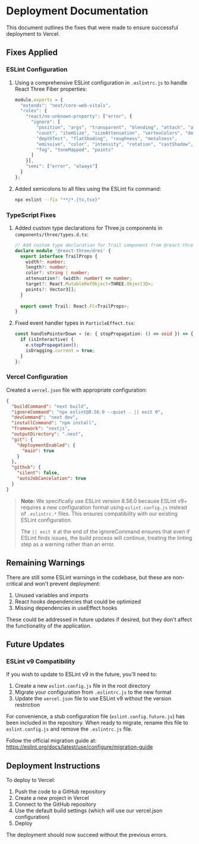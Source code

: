 # Deployment Documentation

This document outlines the fixes that were made to ensure successful deployment to Vercel.

## Fixes Applied

### ESLint Configuration

1. Using a comprehensive ESLint configuration in `.eslintrc.js` to handle React Three Fiber properties:
   ```javascript
   module.exports = {
     "extends": "next/core-web-vitals",
     "rules": {
       "react/no-unknown-property": ["error", { 
         "ignore": [
           "position", "args", "transparent", "blending", "attach", "array", 
           "count", "itemSize", "sizeAttenuation", "vertexColors", "depthWrite",
           "depthTest", "flatShading", "roughness", "metalness",
           "emissive", "color", "intensity", "rotation", "castShadow", "receiveShadow",
           "fog", "toneMapped", "points"
         ]
       }],
       "semi": ["error", "always"]
     }
   };
   ```

2. Added semicolons to all files using the ESLint fix command:
   ```bash
   npx eslint --fix "**/*.{ts,tsx}"
   ```

### TypeScript Fixes

1. Added custom type declarations for Three.js components in `components/three/types.d.ts`:
   ```typescript
   // Add custom type declaration for Trail component from @react-three/drei
   declare module '@react-three/drei' {
     export interface TrailProps {
       width?: number;
       length?: number;
       color?: string | number;
       attenuation?: (width: number) => number;
       target?: React.MutableRefObject<THREE.Object3D>;
       points?: Vector3[];
     }
     
     export const Trail: React.FC<TrailProps>;
   }
   ```

2. Fixed event handler types in `ParticleEffect.tsx`:
   ```typescript
   const handlePointerDown = (e: { stopPropagation: () => void }) => {
     if (isInteractive) {
       e.stopPropagation();
       isDragging.current = true;
     }
   };
   ```

### Vercel Configuration

Created a `vercel.json` file with appropriate configuration:
```json
{
  "buildCommand": "next build",
  "ignoreCommand": "npx eslint@8.56.0 --quiet . || exit 0",
  "devCommand": "next dev",
  "installCommand": "npm install",
  "framework": "nextjs",
  "outputDirectory": ".next",
  "git": {
    "deploymentEnabled": {
      "main": true
    }
  },
  "github": {
    "silent": false,
    "autoJobCancelation": true
  }
}
```

> **Note:** We specifically use ESLint version 8.56.0 because ESLint v9+ requires a new configuration format using `eslint.config.js` instead of `.eslintrc.*` files. This ensures compatibility with our existing ESLint configuration.
>
> The `|| exit 0` at the end of the ignoreCommand ensures that even if ESLint finds issues, the build process will continue, treating the linting step as a warning rather than an error.

## Remaining Warnings

There are still some ESLint warnings in the codebase, but these are non-critical and won't prevent deployment:

1. Unused variables and imports
2. React hooks dependencies that could be optimized
3. Missing dependencies in useEffect hooks

These could be addressed in future updates if desired, but they don't affect the functionality of the application.

## Future Updates

### ESLint v9 Compatibility

If you wish to update to ESLint v9 in the future, you'll need to:

1. Create a new `eslint.config.js` file in the root directory
2. Migrate your configuration from `.eslintrc.js` to the new format
3. Update the `vercel.json` file to use ESLint v9 without the version restriction

For convenience, a stub configuration file (`eslint.config.future.js`) has been included in the repository. When ready to migrate, rename this file to `eslint.config.js` and remove the `.eslintrc.js` file.

Follow the official migration guide at: https://eslint.org/docs/latest/use/configure/migration-guide

## Deployment Instructions

To deploy to Vercel:

1. Push the code to a GitHub repository
2. Create a new project in Vercel
3. Connect to the GitHub repository
4. Use the default build settings (which will use our vercel.json configuration)
5. Deploy

The deployment should now succeed without the previous errors. 